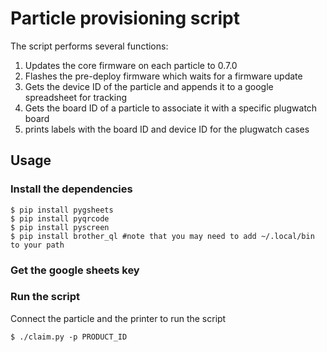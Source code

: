 Particle provisioning script
===========================

The script performs several functions:

1) Updates the core firmware on each particle to 0.7.0
2) Flashes the pre-deploy firmware which waits for a firmware update
3) Gets the device ID of the particle and appends it to a google spreadsheet for tracking
4) Gets the board ID of a particle to associate it with a specific plugwatch board
4) prints labels with the board ID and device ID for the plugwatch cases

## Usage

### Install the dependencies
```
$ pip install pygsheets
$ pip install pyqrcode
$ pip install pyscreen
$ pip install brother_ql #note that you may need to add ~/.local/bin to your path
```

### Get the google sheets key


### Run the script

Connect the particle and the printer to run the script

```
$ ./claim.py -p PRODUCT_ID
```
